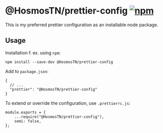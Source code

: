 # @HosmosTN/prettier-config [![npm](https://img.shields.io/npm/v/@HosmosTN/prettier-config?style=for-the-badge)](https://www.npmjs.com/package/@HosmosTN/prettier-config)

This is my preferred prettier configuration as an installable node package.

## Usage

Installation f. ex. using `npm`:

```
npm install --save-dev @HosmosTN/prettier-config
```

Add to `package.json`:

```
{
  // ...
  "prettier": "@HosmosTN/prettier-config"
}
```

To extend or override the configuration, use `.prettierrc.js`:

```
module.exports = {
	...require("@HosmosTN/prettier-config"),
	semi: false,
};
```
